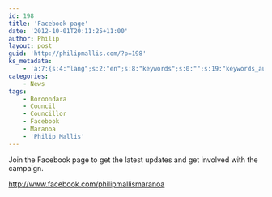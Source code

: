 ```yaml
---
id: 198
title: 'Facebook page'
date: '2012-10-01T20:11:25+11:00'
author: Philip
layout: post
guid: 'http://philipmallis.com/?p=198'
ks_metadata:
    - 'a:7:{s:4:"lang";s:2:"en";s:8:"keywords";s:0:"";s:19:"keywords_autoupdate";s:1:"1";s:11:"description";s:0:"";s:22:"description_autoupdate";s:1:"1";s:5:"title";s:0:"";s:6:"robots";s:12:"index,follow";}'
categories:
    - News
tags:
    - Boroondara
    - Council
    - Councillor
    - Facebook
    - Maranoa
    - 'Philip Mallis'
---
```


Join the Facebook page to get the latest updates and get involved with the campaign.

<http://www.facebook.com/philipmallismaranoa>